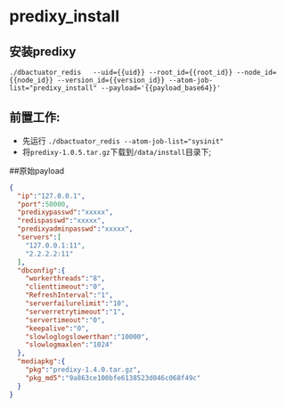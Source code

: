 # predixy_install
## 安装predixy
`./dbactuator_redis  
--uid={{uid}}
--root_id={{root_id}}
--node_id={{node_id}}
--version_id={{version_id}}
--atom-job-list="predixy_install"
--payload='{{payload_base64}}'`

## 前置工作:
- 先运行 `./dbactuator_redis --atom-job-list="sysinit"`
- 将`predixy-1.0.5.tar.gz`下载到`/data/install`目录下;


##原始payload
```json
{
  "ip":"127.0.0.1",
  "port":50000,
  "predixypasswd":"xxxxx",
  "redispasswd":"xxxxx",
  "predixyadminpasswd":"xxxxx",
  "servers":[
    "127.0.0.1:11",
    "2.2.2.2:11"
  ],
  "dbconfig":{
    "workerthreads":"8",
    "clienttimeout":"0",
    "RefreshInterval":"1",
    "serverfailurelimit":"10",
    "serverretrytimeout":"1",
    "servertimeout":"0",
    "keepalive":"0",
    "slowloglogslowerthan":"10000",
    "slowlogmaxlen":"1024"
  },
  "mediapkg":{
    "pkg":"predixy-1.4.0.tar.gz",
    "pkg_md5":"9a863ce100bfe6138523d046c068f49c"
  }
}
```